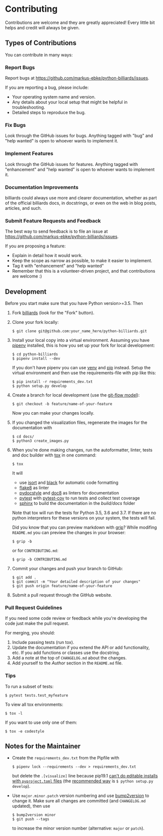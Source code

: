 # Contributing

Contributions are welcome and they are greatly appreciated!
Every little bit helps and credit will always be given.


## Types of Contributions

You can contribute in many ways:


### Report Bugs

Report bugs at https://github.com/markus-ebke/python-billiards/issues.

If you are reporting a bug, please include:

* Your operating system name and version.
* Any details about your local setup that might be helpful in troubleshooting.
* Detailed steps to reproduce the bug.


### Fix Bugs

Look through the GitHub issues for bugs. Anything tagged with "bug" and "help wanted" is open to whoever wants to implement it.


### Implement Features

Look through the GitHub issues for features. Anything tagged with "enhancement" and "help wanted" is open to whoever wants to implement it.


### Documentation Improvements

billiards could always use more and clearer documentation, whether as part of the official billiards docs, in docstrings, or even on the web in blog posts, articles, and such.


### Submit Feature Requests and Feedback

The best way to send feedback is to file an issue at https://github.com/markus-ebke/python-billiards/issues.

If you are proposing a feature:

* Explain in detail how it would work.
* Keep the scope as narrow as possible, to make it easier to implement.
* Tag it with "enhancement" and "help wanted"
* Remember that this is a volunteer-driven project, and that contributions are welcome :)


## Development

Before you start make sure that you have Python version>=3.5.
Then
1. Fork [billiards](https://github.com/markus-ebke/python-billiards) (look for the "Fork" button).
2. Clone your fork locally:
   ```shell
   $ git clone git@github.com:your_name_here/python-billiards.git
   ```
3. Install your local copy into a virtual environment.
   Assuming you have [pipenv](https://pypi.org/project/pipenv/) installed, this is how you set up your fork for local development:
   ```shell
   $ cd python-billiards
   $ pipenv install --dev
   ```
   If you don't have pipenv you can use [venv](https://docs.python.org/3/library/venv.html) and [pip](https://pypi.org/project/pip/) instead.
   Setup the virtual environment and then use the requirements-file with pip like this:
   ```shell
   $ pip install -r requirements_dev.txt
   $ python setup.py develop
   ```

4. Create a branch for local development (use the [git-flow model](https://nvie.com/posts/a-successful-git-branching-model/)):
   ```shell
   $ git checkout -b feature/name-of-your-feature
   ```
   Now you can make your changes locally.

5. If you changed the visualization files, regenerate the images for the documentation with
   ```shell
   $ cd docs/
   $ python3 create_images.py
   ```

6. When you're done making changes, run the autoformatter, linter, tests and doc builder with [tox](https://tox.readthedocs.io/en/latest/install.html) in one command:
   ```shell
   $ tox
   ```
   It will
     - use [isort](https://pypi.org/project/isort/) and [black](https://pypi.org/project/black/) for automatic code formatting
     - [flake8](https://pypi.org/project/flake8/) as linter
     - [pydocstyle](https://pypi.org/project/pydocstyle/) and [doc8](https://pypi.org/project/doc8/) as linters for documentation
     - [pytest](https://pypi.org/project/pytest/) with [pytest-cov](https://pypi.org/project/pytest-cov/) to run tests and collect test coverage
     - [sphinx](https://pypi.org/project/Sphinx/) to build the documentation in the _build/docs_ folder

   Note that tox will run the tests for Python 3.5, 3.6 and 3.7.
   If there are no python interpreters for these versions on your system, the tests will fail.

   Did you know that you can preview markdown with [grip](https://pypi.org/project/grip/)?
   While modifing `README.md` you can preview the changes in your browser:
   ```shell
   $ grip -b
   ```
   or for `CONTRIBUTING.md`:
   ```shell
   $ grip -b CONTRIBUTING.md
   ```

7. Commit your changes and push your branch to GitHub:
   ```shell
   $ git add .
   $ git commit -m "Your detailed description of your changes"
   $ git push origin feature/name-of-your-feature
   ```

8. Submit a pull request through the GitHub website.


### Pull Request Guidelines

If you need some code review or feedback while you're developing the code just make the pull request.

For merging, you should:
1. Include passing tests (run tox).
2. Update the documentation if you extend the API or add functionality, etc.
   If you add functions or classes use the docstring.
3. Add a note at the top of `CHANGELOG.md` about the changes.
4. Add yourself to the _Author_ section in the `README.md` file.


### Tips

To run a subset of tests:
```shell
$ pytest tests.test_myfeature
```

To view all tox environments:
```shell
$ tox -l
```

If you want to use only one of them:
```shell
$ tox -e codestyle
```


## Notes for the Maintainer

- Create the `requirements_dev.txt` from the Pipfile with
  ```shell
  $ pipenv lock --requirements --dev > requirements_dev.txt
  ```
  but delete the `.[visualize]` line because pip19.1 [can't do editable installs with ``pyproject.toml`` files](https://github.com/pypa/pip/issues/6375) (the [recommended way](https://setuptools.readthedocs.io/en/latest/setuptools.html#development-mode) is `$ python setup.py develop`).

- Use `major.minor.patch` version numbering and use [bump2version](https://pypi.org/project/bump2version/) to change it.
  Make sure all changes are committed (and `CHANGELOG.md` updated), then use
  ```shell
  $ bump2version minor
  $ git push --tags
  ```
  to increase the minor version number (alternative: `major` or `patch`).
